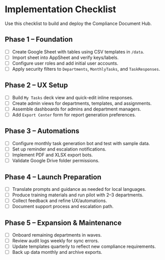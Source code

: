 # Implementation Checklist

Use this checklist to build and deploy the Compliance Document Hub.

## Phase 1 – Foundation

- [ ] Create Google Sheet with tables using CSV templates in `/data`.
- [ ] Import sheet into AppSheet and verify keys/labels.
- [ ] Configure user roles and add initial user accounts.
- [ ] Apply security filters to `Departments`, `MonthlyTasks`, and `TaskResponses`.

## Phase 2 – UX Setup

- [ ] Build `My Tasks` deck view and quick-edit inline responses.
- [ ] Create admin views for departments, templates, and assignments.
- [ ] Assemble dashboards for admins and department managers.
- [ ] Add `Export Center` form for report generation preferences.

## Phase 3 – Automations

- [ ] Configure monthly task generation bot and test with sample data.
- [ ] Set up reminder and escalation notifications.
- [ ] Implement PDF and XLSX export bots.
- [ ] Validate Google Drive folder permissions.

## Phase 4 – Launch Preparation

- [ ] Translate prompts and guidance as needed for local languages.
- [ ] Produce training materials and run pilot with 2–3 departments.
- [ ] Collect feedback and refine UX/automations.
- [ ] Document support process and escalation path.

## Phase 5 – Expansion & Maintenance

- [ ] Onboard remaining departments in waves.
- [ ] Review audit logs weekly for sync errors.
- [ ] Update templates quarterly to reflect new compliance requirements.
- [ ] Back up data monthly and archive exports.
